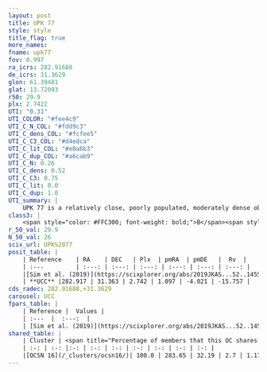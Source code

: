 ```yaml
---
layout: post
title: UPK 77
style: style
title_flag: true
more_names: 
fname: upk77
fov: 0.997
ra_icrs: 282.91688
de_icrs: 31.3629
glon: 61.39481
glat: 13.72093
r50: 29.9
plx: 2.7422
UTI: "0.31"
UTI_COLOR: "#fee4c9"
UTI_C_N_COL: "#fdd9c3"
UTI_C_dens_COL: "#fcfee5"
UTI_C_C3_COL: "#d4edca"
UTI_C_lit_COL: "#e0a6b3"
UTI_C_dup_COL: "#a6cab9"
UTI_C_N: 0.26
UTI_C_dens: 0.52
UTI_C_C3: 0.75
UTI_C_lit: 0.0
UTI_C_dup: 1.0
UTI_summary: |
    UPK 77 is a relatively close, poorly populated, moderately dense object of high C3 quality. It is rarely studied in the literature, with no articles listed in the last 6 years. This object shares a large percentage of members with a later reported entry.
class3: |
    <span style="color: #FFC300; font-weight: bold;">B</span><span style="color: green; font-weight: bold;">A</span>
r_50_val: 29.9
N_50_val: 26
scix_url: UPK%2077
posit_table: |
    | Reference    | RA    | DEC   | Plx  | pmRA  | pmDE   |  Rv  |
    | :---         | :---: | :---: | :---: | :---: | :---: | :---: |
    |[Sim et al. (2019)](https://scixplorer.org/abs/2019JKAS...52..145S) | 282.864 | 31.276 | -- | 1.08 | -4.06 | -- |
    | **UCC** |282.917 | 31.363 | 2.742 | 1.097 | -4.021 | -15.757 | 
cds_radec: 282.91688,+31.3629
carousel: UCC
fpars_table: |
    | Reference |  Values |
    | :---  |  :---:  |
    | [Sim et al. (2019)](https://scixplorer.org/abs/2019JKAS...52..145S) | `d_pc=353, log(age)=7.4` |
shared_table: |
    | Cluster | <span title="Percentage of members that this OC shares with the ones listed">%</span>   | RA   | DEC   | Plx   | pmRA  | pmDE  | Rv | UTI |
    | :-: | :-: |:-: | :-: | :-: | :-: | :-: | :-: | :-: |
    |[OCSN 16](/_clusters/ocsn16/)| 100.0 | 283.65 | 32.19 | 2.7 | 1.17 | -3.57 | -15.94 |0.45 |
---
```


